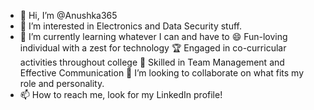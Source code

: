 - 👋 Hi, I’m @Anushka365
- 👀 I’m interested in Electronics and Data Security stuff.
- 🌱 I’m currently learning whatever I can and have to
  😄 Fun-loving individual with a zest for technology
  🏆 Engaged in co-curricular activities throughout college
  🤝 Skilled in Team Management and Effective Communication
  💞️ I’m looking to collaborate on what fits my role and personality.
- 📫 How to reach me, look for my LinkedIn profile!

<!---
Anushka365/Anushka365 is a ✨ special ✨ repository because its `README.md` (this file) appears on your GitHub profile.
You can click the Preview link to take a look at your changes.
--->
